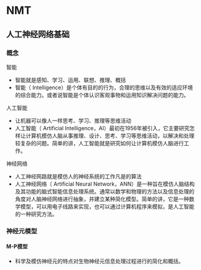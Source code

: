 # NMT

## 人工神经网络基础

### 概念

智能

- 智能就是感知、学习、运用、联想、推理、概括
- 智能（ Intelligence）是个体有目的的行为，合理的思维以及有效的适应环境的综合能力。或者说智能是个体认识客观事物和运用知识解决问题的能力。 

人工智能

- 让机器可以像人一样思考、学习、推理等思维活动
-  人工智能（ Artificial Intelligence，AI）最初在1956年被引入，它主要研究怎样让计算机模仿人脑从事推理、设计、思考、学习等思维活动，以解决和处理较复杂的问题。简单的讲，人工智能就是研究如何让计算机模仿人脑进行工作。 

神经网络

- 人工神经网路就是模仿人的神经系统的工作凡是的算法
-  人工神经网络（ Artificial Neural Network，ANN）是一种旨在模仿人脑结构及其功能的脑式智能信息处理系统。通常以数学和物理的方法以及信息处理的角度对人脑神经网络进行抽象，并建立某种简化模型。简单的讲，它是一种数学模型，可以用电子线路来实现，也可以通过计算机程序来模拟，是人工智能的一种研究方法。

### 神经元模型

#### M-P模型

- 科学及模仿神经元的特点对生物神经元信息处理过程进行的简化和概括。